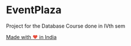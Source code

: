 # EventPlaza
Project for the Database Course done in IVth sem


<a href="https://madewithlove.org.in" target="_blank">Made with <span style="color: #e74c3c">&hearts;</span> in India</a>
